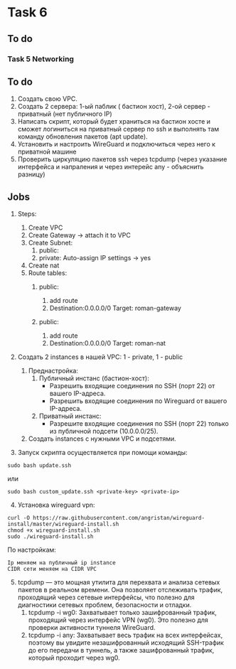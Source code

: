 # Task 6
## To do
### Task 5 Networking

## To do
1. Создать свою VPC.
2. Создать 2 сервера: 1-ый паблик ( бастион хост), 2-ой сервер - приватный (нет публичного IP) 
3. Написать скрипт, который будет храниться на бастион хосте и сможет логиниться на приватный сервер по ssh и выполнять там команду обновления пакетов (apt update). 
4. Установить и настроить WireGuard и подключиться через него к приватной машине 
5. Проверить циркуляцию пакетов ssh через tcpdump (через указание интерфейса и напраления и через интерейс any - объяснить разницу)
## Jobs
1. Steps:
    1. Create VPC
    2. Create Gateway -> attach it to VPC
    3. Create Subnet:
        1. public: 
        2. private: Auto-assign IP settings -> yes
    4. Create nat
    5. Route tables:
        1. public:
            1. add route
            2. Destination:0.0.0.0/0 Target: roman-gateway

        2. public:
            1. add route
            2. Destination:0.0.0.0/0 Target: roman-nat

2.  Создать 2 instances в нашей VPC: 1 - private, 1 - public 
    1. Преднастройка:
        1. Публичный инстанс (бастион-хост):
            - Разрешить входящие соединения по SSH (порт 22) от вашего IP-адреса.
            - Разрешить входящие соединения по Wireguard от вашего IP-адреса.
        2. Приватный инстанс:
            - Разрешите входящие соединения по SSH (порт 22) только из публичной подсети (10.0.0.0/25).
    2. Создать instances с нужными VPC и подсетями.
3. Запуск скрипта осуществляется при помощи команды:
```
sudo bash update.ssh
```
или
```
sudo bash custom_update.ssh <private-key> <private-ip>
```
4. Установка wireguard vpn:
```
curl -O https://raw.githubusercontent.com/angristan/wireguard-install/master/wireguard-install.sh
chmod +x wireguard-install.sh
sudo ./wireguard-install.sh
```
По настройкам:
```
Ip меняем на публичный ip instance
CIDR сети меняем на CIDR VPC 
```
5. tcpdump — это мощная утилита для перехвата и анализа сетевых пакетов в реальном времени. Она позволяет отслеживать трафик, проходящий через сетевые интерфейсы, что полезно для диагностики сетевых проблем, безопасности и отладки.
    1. tcpdump -i wg0: Захватывает только зашифрованный трафик, проходящий через интерфейс VPN (wg0). Это полезно для проверки активности туннеля WireGuard.
    2. tcpdump -i any: Захватывает весь трафик на всех интерфейсах, поэтому вы увидите незашифрованный исходящий SSH-трафик до его передачи в туннель, а также зашифрованный трафик, который проходит через wg0.